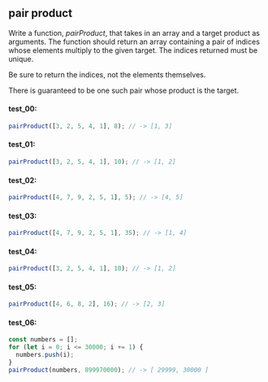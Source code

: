 ## pair product

Write a function, *pairProduct*, that takes in an array and a target product as arguments. The function
should return an array containing a pair of indices whose elements multiply to the given target. The
indices returned must be unique.

Be sure to return the indices, not the elements themselves.

There is guaranteed to be one such pair whose product is the target.

#### test_00:

```js
pairProduct([3, 2, 5, 4, 1], 8); // -> [1, 3]
```

#### test_01:

```js
pairProduct([3, 2, 5, 4, 1], 10); // -> [1, 2]
```

#### test_02:

```js
pairProduct([4, 7, 9, 2, 5, 1], 5); // -> [4, 5]
```

#### test_03:

```js
pairProduct([4, 7, 9, 2, 5, 1], 35); // -> [1, 4]
```

#### test_04:

```js
pairProduct([3, 2, 5, 4, 1], 10); // -> [1, 2]
```

#### test_05:

```js
pairProduct([4, 6, 8, 2], 16); // -> [2, 3]
```

#### test_06:

```js
const numbers = [];
for (let i = 0; i <= 30000; i += 1) {
  numbers.push(i);
}
pairProduct(numbers, 899970000); // -> [ 29999, 30000 ] 
```
